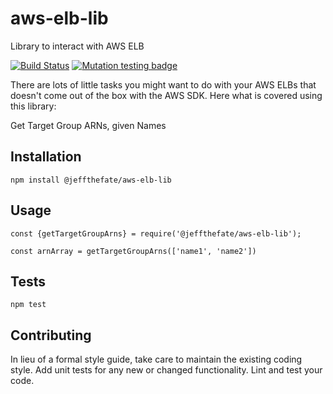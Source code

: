 # aws-elb-lib
Library to interact with AWS ELB

[![Build Status](https://travis-ci.org/jeffreyfate/aws-elb-lib.svg?branch=master)](https://travis-ci.org/jeffreyfate/aws-elb-lib) [![Mutation testing badge](https://img.shields.io/endpoint?style=flat&url=https%3A%2F%2Fbadge-api.stryker-mutator.io%2Fapi%2Fgithub.com%2Fjeffreyfate%2Faws-elb-lib%2Fmaster)](https://stryker-mutator.github.io)

There are lots of little tasks you might want to do with your AWS ELBs that doesn't come out of the box with the AWS SDK. Here what is covered using this library:

Get Target Group ARNs, given Names

## Installation

  `npm install @jeffthefate/aws-elb-lib`

## Usage

    const {getTargetGroupArns} = require('@jeffthefate/aws-elb-lib');

    const arnArray = getTargetGroupArns(['name1', 'name2'])

## Tests

  `npm test`

## Contributing

In lieu of a formal style guide, take care to maintain the existing coding style. Add unit tests for any new or changed functionality. Lint and test your code.